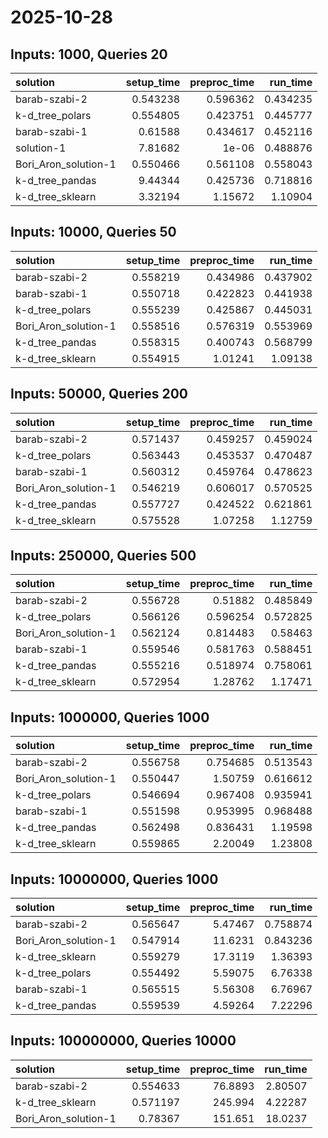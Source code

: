 # 2025-10-28

## Inputs: 1000, Queries 20

| solution             |   setup_time |   preproc_time |   run_time |
|:---------------------|-------------:|---------------:|-----------:|
| barab-szabi-2        |     0.543238 |       0.596362 |   0.434235 |
| k-d_tree_polars      |     0.554805 |       0.423751 |   0.445777 |
| barab-szabi-1        |     0.61588  |       0.434617 |   0.452116 |
| solution-1           |     7.81682  |       1e-06    |   0.488876 |
| Bori_Aron_solution-1 |     0.550466 |       0.561108 |   0.558043 |
| k-d_tree_pandas      |     9.44344  |       0.425736 |   0.718816 |
| k-d_tree_sklearn     |     3.32194  |       1.15672  |   1.10904  |

## Inputs: 10000, Queries 50

| solution             |   setup_time |   preproc_time |   run_time |
|:---------------------|-------------:|---------------:|-----------:|
| barab-szabi-2        |     0.558219 |       0.434986 |   0.437902 |
| barab-szabi-1        |     0.550718 |       0.422823 |   0.441938 |
| k-d_tree_polars      |     0.555239 |       0.425867 |   0.445031 |
| Bori_Aron_solution-1 |     0.558516 |       0.576319 |   0.553969 |
| k-d_tree_pandas      |     0.558315 |       0.400743 |   0.568799 |
| k-d_tree_sklearn     |     0.554915 |       1.01241  |   1.09138  |

## Inputs: 50000, Queries 200

| solution             |   setup_time |   preproc_time |   run_time |
|:---------------------|-------------:|---------------:|-----------:|
| barab-szabi-2        |     0.571437 |       0.459257 |   0.459024 |
| k-d_tree_polars      |     0.563443 |       0.453537 |   0.470487 |
| barab-szabi-1        |     0.560312 |       0.459764 |   0.478623 |
| Bori_Aron_solution-1 |     0.546219 |       0.606017 |   0.570525 |
| k-d_tree_pandas      |     0.557727 |       0.424522 |   0.621861 |
| k-d_tree_sklearn     |     0.575528 |       1.07258  |   1.12759  |

## Inputs: 250000, Queries 500

| solution             |   setup_time |   preproc_time |   run_time |
|:---------------------|-------------:|---------------:|-----------:|
| barab-szabi-2        |     0.556728 |       0.51882  |   0.485849 |
| k-d_tree_polars      |     0.566126 |       0.596254 |   0.572825 |
| Bori_Aron_solution-1 |     0.562124 |       0.814483 |   0.58463  |
| barab-szabi-1        |     0.559546 |       0.581763 |   0.588451 |
| k-d_tree_pandas      |     0.555216 |       0.518974 |   0.758061 |
| k-d_tree_sklearn     |     0.572954 |       1.28762  |   1.17471  |

## Inputs: 1000000, Queries 1000

| solution             |   setup_time |   preproc_time |   run_time |
|:---------------------|-------------:|---------------:|-----------:|
| barab-szabi-2        |     0.556758 |       0.754685 |   0.513543 |
| Bori_Aron_solution-1 |     0.550447 |       1.50759  |   0.616612 |
| k-d_tree_polars      |     0.546694 |       0.967408 |   0.935941 |
| barab-szabi-1        |     0.551598 |       0.953995 |   0.968488 |
| k-d_tree_pandas      |     0.562498 |       0.836431 |   1.19598  |
| k-d_tree_sklearn     |     0.559865 |       2.20049  |   1.23808  |

## Inputs: 10000000, Queries 1000

| solution             |   setup_time |   preproc_time |   run_time |
|:---------------------|-------------:|---------------:|-----------:|
| barab-szabi-2        |     0.565647 |        5.47467 |   0.758874 |
| Bori_Aron_solution-1 |     0.547914 |       11.6231  |   0.843236 |
| k-d_tree_sklearn     |     0.559279 |       17.3119  |   1.36393  |
| k-d_tree_polars      |     0.554492 |        5.59075 |   6.76338  |
| barab-szabi-1        |     0.565515 |        5.56308 |   6.76967  |
| k-d_tree_pandas      |     0.559539 |        4.59264 |   7.22296  |

## Inputs: 100000000, Queries 10000

| solution             |   setup_time |   preproc_time |   run_time |
|:---------------------|-------------:|---------------:|-----------:|
| barab-szabi-2        |     0.554633 |        76.8893 |    2.80507 |
| k-d_tree_sklearn     |     0.571197 |       245.994  |    4.22287 |
| Bori_Aron_solution-1 |     0.78367  |       151.651  |   18.0237  |